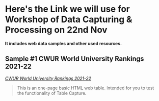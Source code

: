# Here's the Link we will use for Workshop of Data Capturing & Processing on 22nd Nov
**It includes web data samples and other used resources.**

## Sample #1 CWUR World University Rankings 2021-22
*[CWUR World University Rankings 2021-22](https://cwur.org/2021-22.php)*

> This is an one-page basic HTML web table. Intended for you to test the functionality of Table Capture.
